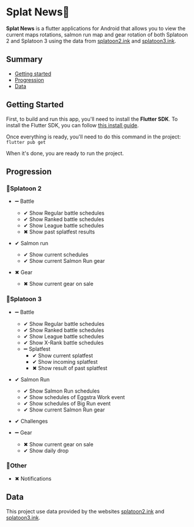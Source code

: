 # **Splat News🐙**

**Splat News** is a flutter applications for Android that allows you
to view the current maps rotations, salmon run map and gear rotation of both Splatoon 2 and Splatoon 3
using the data from [splatoon2.ink](https://splatoon2.ink "splatoon2.ink") and [splatoon3.ink](splatoon3.ink "splatoon3.ink"). 

## **Summary**

 - [Getting started](#getting-started)
 - [Progression](#progression)
 - [Data](#data)


## **Getting Started**

First, to build and run this app, you'll need to install the **Flutter SDK**.
To install the Flutter SDK, you can follow [this install guide](https://docs.flutter.dev/get-started/install "Install flutter SDK").

Once everything is ready, you'll need to do this command in the project:
\
`flutter pub get`

When it's done, you are ready to run the project.

## **Progression**

### **🐙Splatoon 2**

 - ➖ Battle
    - ✔ Show Regular battle schedules  
    - ✔ Show Ranked battle schedules 
    - ✔ Show League battle schedules
    - ✖ Show past splatfest results

 - ✔ Salmon run 
    - ✔ Show current schedules
    - ✔ Show current Salmon Run gear

 - ✖ Gear
    - ✖ Show current gear on sale
    

### **🐙Splatoon 3**

- ➖ Battle
    - ✔ Show Regular battle schedules  
    - ✔ Show Ranked battle schedules 
    - ✔ Show League battle schedules
    - ✔ Show X-Rank battle schedules
    - ➖ Splatfest
        - ✔ Show current splatfest 
        - ✔ Show incoming splatfest
        - ✖ Show result of past splatfest

- ✔ Salmon Run 
    - ✔ Show Salmon Run schedules 
    - ✔ Show schedules of Eggstra Work event 
    - ✔ Show schedules of Big Run event 
    - ✔ Show current Salmon Run gear

- ✔ Challenges

- ➖ Gear
    - ✖ Show current gear on sale
    - ✔ Show daily drop

### **🐙Other**

- ✖ Notifications

## Data

This project use data provided by the websites [splatoon2.ink](https://splatoon2.ink "splatoon2.ink") and [splatoon3.ink](splatoon3.ink "splatoon3.ink"). 
